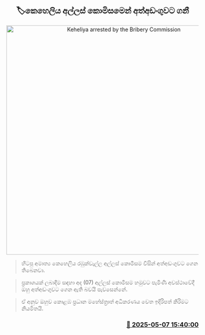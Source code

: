 <p align='center'><b><h2 align='center' title='Keheliya arrested by the Bribery Commission'>🏷කෙහෙලිය අල්ලස් කොමිසමෙන් අත්අඩංගුවට ගනී</h2></b></p>
<p align='center'><img src='https://helakuru.sgp1.cdn.digitaloceanspaces.com/esana/images/lib/keheliya-rambukwalla-new-image.jpg' width='600' alt='Keheliya arrested by the Bribery Commission'></p>

> හිටපු අමාත්‍ය කෙහෙලිය රඹුක්වැල්ල අල්ලස් කොමිසම විසින් අත්අඩංගුවට ගෙන තිබෙනවා.

> ප්‍රකාශයක් ලබාදීම සඳහා අද (07) අල්ලස් කොමිසම හමුවට පැමිණි අවස්ථාවේදී ඔහු අත්අඩංගුවට ගෙන ඇති බවයි පැවසෙන්නේ.

> ඒ අනුව ඔහුව කොළඹ ප්‍රධාන මහේස්ත්‍රාත් අධිකරණය වෙත ඉදිරිපත් කිරිමට නියමිතයි.



<h3 align='right'><a href='https://www.helakuru.lk/esana/p/109902/'>📅 2025-05-07 15:40:00</a></h3>
